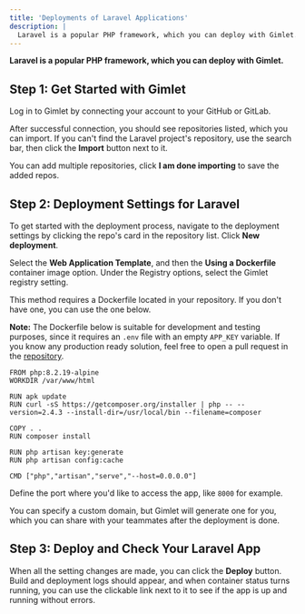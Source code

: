```yaml
---
title: 'Deployments of Laravel Applications'
description: |
  Laravel is a popular PHP framework, which you can deploy with Gimlet.
---
```


**Laravel is a popular PHP framework, which you can deploy with Gimlet.**

## Step 1: Get Started with Gimlet

Log in to Gimlet by connecting your account to your GitHub or GitLab.

After successful connection, you should see repositories listed, which you can import. If you can't find the Laravel project's repository, use the search bar, then click the **Import** button next to it.

You can add multiple repositories, click **I am done importing** to save the added repos.

## Step 2: Deployment Settings for Laravel

To get started with the deployment process, navigate to the deployment settings by clicking the repo's card in the repository list. Click **New deployment**.

Select the **Web Application Template**, and then the **Using a Dockerfile** container image option. Under the Registry options, select the Gimlet registry setting.

This method requires a Dockerfile located in your repository. If you don't have one, you can use the one below.

**Note:** The Dockerfile below is suitable for development and testing purposes, since it requires an `.env` file with an empty `APP_KEY` variable. If you know any production ready solution, feel free to open a pull request in the [repository](https://github.com/gerimate/laravel-gimlet-test).

```
FROM php:8.2.19-alpine
WORKDIR /var/www/html

RUN apk update 
RUN curl -sS https://getcomposer.org/installer | php -- --version=2.4.3 --install-dir=/usr/local/bin --filename=composer

COPY . .
RUN composer install

RUN php artisan key:generate
RUN php artisan config:cache

CMD ["php","artisan","serve","--host=0.0.0.0"]
```

Define the port where you'd like to access the app, like `8000` for example.

You can specify a custom domain, but Gimlet will generate one for you, which you can share with your teammates after the deployment is done.

## Step 3: Deploy and Check Your Laravel App

When all the setting changes are made, you can click the **Deploy** button. Build and deployment logs should appear, and when container status turns running, you can use the clickable link next to it to see if the app is up and running without errors.
